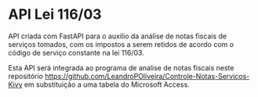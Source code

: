 # API Lei 116/03
 
 API criada com FastAPI para o auxilio da análise de notas fiscais de serviços tomados, com os impostos a serem retidos de acordo com o código de serviço constante na lei 116/03.
 
 Esta API será integrada ao programa de analise de notas fiscais neste repositório https://github.com/LeandroPOliveira/Controle-Notas-Servicos-Kivy em substituição a uma tabela do Microsoft Access.
